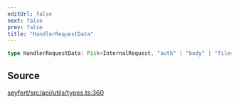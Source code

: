 ```yaml
---
editUrl: false
next: false
prev: false
title: "HandlerRequestData"
---
```


```ts
type HandlerRequestData: Pick<InternalRequest, "auth" | "body" | "files" | "signal">;
```

## Source

[seyfert/src/api/utils/types.ts:360](https://github.com/potoland/potocuit/blob/e332d7a/src/api/utils/types.ts#L360)
